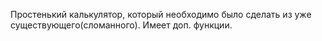 Простенький калькулятор, который необходимо было сделать из уже существующего(сломанного). Имеет доп. функции.
